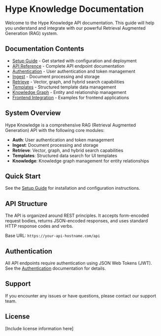 # Hype Knowledge Documentation

Welcome to the Hype Knowledge API documentation. This guide will help you understand and integrate with our powerful Retrieval Augmented Generation (RAG) system.

## Documentation Contents

- [Setup Guide](setup.md) - Get started with configuration and deployment
- [API Reference](api-reference.md) - Complete API endpoint documentation
- [Authentication](authentication.md) - User authentication and token management
- [Ingest](ingest.md) - Document processing and storage
- [Retrieve](retrieve.md) - Vector, graph, and hybrid search capabilities
- [Templates](templates.md) - Structured template data management
- [Knowledge Graph](knowledge-graph.md) - Entity and relationship management
- [Frontend Integration](frontend-integration.md) - Examples for frontend applications

## System Overview

Hype Knowledge is a comprehensive RAG (Retrieval Augmented Generation) API with the following core modules:

- **Auth**: User authentication and token management
- **Ingest**: Document processing and storage 
- **Retrieve**: Vector, graph, and hybrid search capabilities
- **Templates**: Structured data search for UI templates
- **Knowledge**: Knowledge graph management for entity relationships

## Quick Start

See the [Setup Guide](setup.md) for installation and configuration instructions.

## API Structure

The API is organized around REST principles. It accepts form-encoded request bodies, returns JSON-encoded responses, and uses standard HTTP response codes and verbs.

Base URL: `https://your-api-hostname.com/api`

## Authentication

All API endpoints require authentication using JSON Web Tokens (JWT). See the [Authentication](authentication.md) documentation for details.

## Support

If you encounter any issues or have questions, please contact our support team.

## License

[Include license information here] 